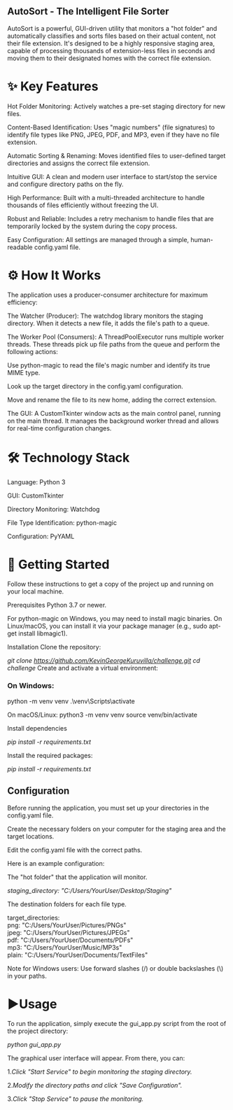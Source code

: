 ## AutoSort - The Intelligent File Sorter

AutoSort is a powerful, GUI-driven utility that monitors a "hot folder" and automatically classifies and sorts files based on their actual content, not their file extension. It's designed to be a highly responsive staging area, capable of processing thousands of extension-less files in seconds and moving them to their designated homes with the correct file extension.

# ✨ Key Features

Hot Folder Monitoring: Actively watches a pre-set staging directory for new files.

Content-Based Identification: Uses "magic numbers" (file signatures) to identify file types like PNG, JPEG, PDF, and MP3, even if they have no file extension.

Automatic Sorting & Renaming: Moves identified files to user-defined target directories and assigns the correct file extension.

Intuitive GUI: A clean and modern user interface to start/stop the service and configure directory paths on the fly.

High Performance: Built with a multi-threaded architecture to handle thousands of files efficiently without freezing the UI.

Robust and Reliable: Includes a retry mechanism to handle files that are temporarily locked by the system during the copy process.

Easy Configuration: All settings are managed through a simple, human-readable config.yaml file.

# ⚙️ How It Works

The application uses a producer-consumer architecture for maximum efficiency:

The Watcher (Producer): The watchdog library monitors the staging directory. When it detects a new file, it adds the file's path to a queue.

The Worker Pool (Consumers): A ThreadPoolExecutor runs multiple worker threads. These threads pick up file paths from the queue and perform the following actions:

Use python-magic to read the file's magic number and identify its true MIME type.

Look up the target directory in the config.yaml configuration.

Move and rename the file to its new home, adding the correct extension.

The GUI: A CustomTkinter window acts as the main control panel, running on the main thread. It manages the background worker thread and allows for real-time configuration changes.

# 🛠️ Technology Stack

Language: Python 3

GUI: CustomTkinter

Directory Monitoring: Watchdog

File Type Identification: python-magic

Configuration: PyYAML

# 🚀 Getting Started

Follow these instructions to get a copy of the project up and running on your local machine.

Prerequisites
Python 3.7 or newer.

For python-magic on Windows, you may need to install magic binaries. On Linux/macOS, you can install it via your package manager (e.g., sudo apt-get install libmagic1).

Installation
Clone the repository:

_git clone https://github.com/KevinGeorgeKuruvilla/challenge.git_
_cd challenge_
Create and activate a virtual environment:

### On Windows:

python -m venv venv
.\venv\Scripts\activate

On macOS/Linux:
python3 -m venv venv
source venv/bin/activate

Install dependencies

_pip install -r requirements.txt_

Install the required packages:

_pip install -r requirements.txt_

## Configuration

Before running the application, you must set up your directories in the config.yaml file.

Create the necessary folders on your computer for the staging area and the target locations.

Edit the config.yaml file with the correct paths.

Here is an example configuration:

The "hot folder" that the application will monitor.

_staging_directory: "C:/Users/YourUser/Desktop/Staging"_

The destination folders for each file type.

target_directories:  
png: "C:/Users/YourUser/Pictures/PNGs"  
jpeg: "C:/Users/YourUser/Pictures/JPEGs"  
pdf: "C:/Users/YourUser/Documents/PDFs"  
mp3: "C:/Users/YourUser/Music/MP3s"  
plain: "C:/Users/YourUser/Documents/TextFiles"

Note for Windows users: Use forward slashes (/) or double backslashes (\\) in your paths.

# ▶️Usage

To run the application, simply execute the gui_app.py script from the root of the project directory:

_python gui_app.py_

The graphical user interface will appear. From there, you can:

1._Click "Start Service" to begin monitoring the staging directory._

2._Modify the directory paths and click "Save Configuration"._

3._Click "Stop Service" to pause the monitoring._

